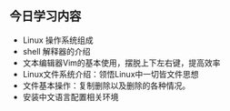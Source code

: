 ## 今日学习内容
  * Linux 操作系统组成
  * shell 解释器的介绍
  *  文本编辑器Vim的基本使用，摆脱上下左右键，提高效率       
  * Linux文件系统介绍：领悟Linux中一切皆文件思想       
  * 文件基本操作：复制删除以及删除的各种情况。     
  * 安装中文语言配置相关环境
